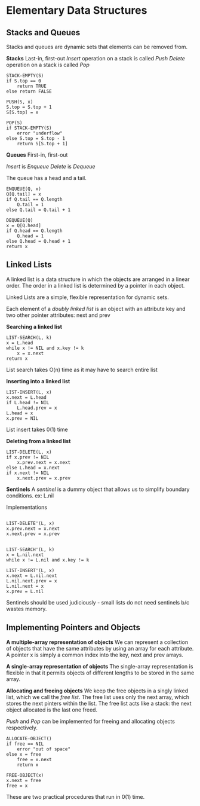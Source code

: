 # Elementary Data Structures

## Stacks and Queues
Stacks and queues are dynamic sets that elements can be removed from. 


**Stacks**
Last-in, first-out
*Insert* operation on a stack is called *Push*
*Delete* operation on a stack is called *Pop*

```
STACK-EMPTY(S)
if S.top == 0
    return TRUE
else return FALSE

PUSH(S, x)
S.top = S.top + 1
S[S.top] = x

POP(S)
if STACK-EMPTY(S)
    error "underflow"
else S.top = S.top - 1
    return S[S.top + 1]
```
**Queues**
First-in, first-out

*Insert* is *Enqueue*
*Delete* is *Dequeue*

The queue has a head and a tail.

```
ENQUEUE(Q, x)
Q[Q.tail] = x
if Q.tail == Q.length
    Q.tail = 1
else Q.tail = Q.tail + 1

DEQUEUE(Q)
x = Q[Q.head]
if Q.head == Q.length
    Q.head = 1
else Q.head = Q.head + 1
return x
```
## Linked Lists
A linked list is a data structure in which the objects are arranged in a linear order. The order in a linked list is determined by a pointer in each object. 

Linked Lists are a simple, flexible representation for dynamic sets. 

Each element of a *doubly linked list* is an object with an attribute key and two other pointer attributes: next and prev

**Searching a linked list**

```
LIST-SEARCH(L, k)
x = L.head
while x != NIL and x.key != k
    x = x.next
return x
```
List search takes O(n) time as it may have to search entire list

**Inserting into a linked list**
```
LIST-INSERT(L, x)
x.next = L.head
if L.head != NIL
    L.head.prev = x
L.head = x
x.prev = NIL
```
List insert takes 0(1) time

**Deleting from a linked list**
```
LIST-DELETE(L, x)
if x.prev != NIL
    x.prev.next = x.next
else L.head = x.next
if x.next != NIL
    x.next.prev = x.prev
```

**Sentinels**
A *sentinel* is a dummy object that allows us to simplify boundary conditions. ex: L.nil

Implementations
```

LIST-DELETE'(L, x)
x.prev.next = x.next
x.next.prev = x.prev


LIST-SEARCH'(L, k)
x = L.nil.next
while x != L.nil and x.key != k

LIST-INSERT'(L, x)
x.next = L.nil.next
L.nil.next.prev = x
L.nil.next = x
x.prev = L.nil
```
Sentinels should be used judiciously - small lists do not need sentinels b/c wastes memory. 

## Implementing Pointers and Objects

**A multiple-array representation of objects**
We can represent a collection of objects that have the same attributes by using an array for each attribute. A pointer x is simply a common index into the key, next and prev arrays. 

**A single-array representation of objects**
The single-array representation is flexible in that it permits objects of different lengths to be stored in the same array. 

**Allocating and freeing objects**
We keep the free objects in a singly linked list, which we call the *free list*. The free list uses only the next array, which stores the next pinters within the list. The free list acts like a stack: the next object allocated is the last one freed.

*Push* and *Pop* can be implemented for freeing and allocating objects respectively. 

```
ALLOCATE-OBJECT()
if free == NIL
    error "out of space"
else x = free
    free = x.next
    return x

FREE-OBJECT(x)
x.next = free
free = x
```
These are two practical procedures that run in 0(1) time.
